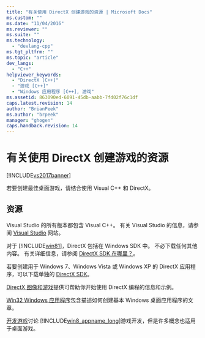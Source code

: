 ```yaml
---
title: "有关使用 DirectX 创建游戏的资源 | Microsoft Docs"
ms.custom: ""
ms.date: "11/04/2016"
ms.reviewer: ""
ms.suite: ""
ms.technology: 
  - "devlang-cpp"
ms.tgt_pltfrm: ""
ms.topic: "article"
dev_langs: 
  - "C++"
helpviewer_keywords: 
  - "DirectX [C++]"
  - "游戏 [C++]"
  - "Windows 应用程序 [C++], 游戏"
ms.assetid: 863090ed-6091-45db-aabb-7fd02f76c1df
caps.latest.revision: 14
author: "BrianPeek"
ms.author: "brpeek"
manager: "ghogen"
caps.handback.revision: 14
---
```

# 有关使用 DirectX 创建游戏的资源
[!INCLUDE[vs2017banner](../assembler/inline/includes/vs2017banner.md)]

若要创建最佳桌面游戏，请结合使用 Visual C\+\+ 和 DirectX。  
  
## 资源  
 Visual Studio 的所有版本都包含 Visual C\+\+。  有关 Visual Studio 的信息，请参阅 [Visual Studio](http://www.visualstudio.com/) 网站。  
  
 对于 [!INCLUDE[win81](../misc/includes/win81_md.md)]，DirectX 包括在 Windows SDK 中。  不必下载任何其他内容。  有关详细信息，请参阅 [DirectX SDK 在哪里？](http://msdn.microsoft.com/library/windows/desktop/ee663275.aspx)。  
  
 若要创建用于 Windows 7、Windows Vista 或 Windows XP 的 DirectX 应用程序，可以下载单独的 [DirectX SDK](http://www.microsoft.com/download/details.aspx?displaylang=en&id=6812)。  
  
 [DirectX 图像和游戏](http://msdn.microsoft.com/library/windows/desktop/ee663274\(v=vs.85\).aspx)提供可帮助你开始使用 DirectX 编程的信息和示例。  
  
 [Win32 Windows 应用程序](../windows/windows-desktop-applications-cpp.md)包含描述如何创建基本 Windows 桌面应用程序的文章。  
  
 [开发游戏](http://msdn.microsoft.com/library/windows/apps/hh452744.aspx)讨论 [!INCLUDE[win8_appname_long](../build/includes/win8_appname_long_md.md)]游戏开发，但是许多概念也适用于桌面游戏。